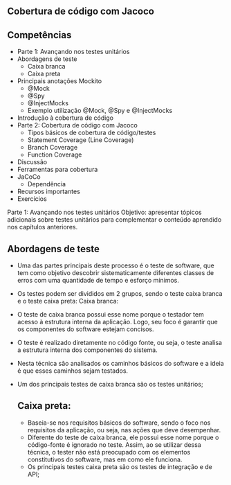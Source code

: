 ## Cobertura de código com Jacoco
## Competências
 - Parte 1: Avançando nos testes unitários
 -  Abordagens de teste
    - Caixa branca
    - Caixa preta
- Principais anotações Mockito
   - @Mock
   - @Spy
   - @InjectMocks
   - Exemplo utilização @Mock, @Spy e @InjectMocks
 - Introdução à cobertura de código
- Parte 2: Cobertura de código com Jacoco
   - Tipos básicos de cobertura de código/testes
   - Statement Coverage (Line Coverage)
   - Branch Coverage
   - Function Coverage
 - Discussão
 - Ferramentas para cobertura
 - JaCoCo
   - Dependência
 - Recursos importantes
 - Exercícios

Parte 1: Avançando nos testes unitários
Objetivo: apresentar tópicos adicionais sobre testes unitários para complementar o conteúdo aprendido nos capítulos anteriores.
## Abordagens de teste
 - Uma das partes principais deste processo é o teste de software, que tem como objetivo descobrir sistematicamente diferentes classes de erros com uma quantidade de tempo e esforço mínimos. 
 - Os testes podem ser divididos em 2 grupos, sendo o teste caixa branca e o teste caixa preta:
Caixa branca:
 - O teste de caixa branca possui esse nome porque o testador tem acesso à estrutura interna da aplicação. Logo, seu foco é garantir que os componentes do software estejam concisos.
 - O teste é realizado diretamente no código fonte, ou seja, o teste analisa a estrutura interna dos componentes do sistema. 
 - Nesta técnica são analisados os caminhos básicos do software e a ideia é que esses caminhos sejam testados.
 - Um dos principais testes de caixa branca são os testes unitários;

   ## Caixa preta: 
    - Baseia-se nos requisitos básicos do software, sendo o foco nos requisitos da aplicação, ou seja, nas ações que deve desempenhar.
    - Diferente do teste de caixa branca, ele possui esse nome porque o código-fonte é ignorado no teste. Assim, ao se utilizar dessa técnica, o tester não está preocupado com os elementos constitutivos do software, mas em como ele funciona.
    - Os principais testes caixa preta são os testes de integração e de API;


